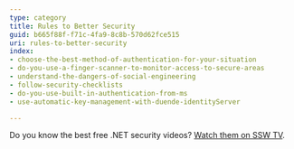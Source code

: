 ```yaml
---
type: category
title: Rules to Better Security
guid: b665f88f-f71c-4fa9-8c8b-570d62fce515
uri: rules-to-better-security
index:
- choose-the-best-method-of-authentication-for-your-situation
- do-you-use-a-finger-scanner-to-monitor-access-to-secure-areas
- understand-the-dangers-of-social-engineering
- follow-security-checklists
- do-you-use-built-in-authentication-from-ms
- use-automatic-key-management-with-duende-identityServer

---
```

Do you know the best free .NET security videos? [Watch them on SSW TV](https&#58;//tv.ssw.com/category/security).


